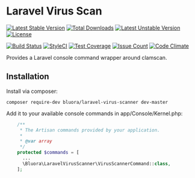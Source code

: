 # Laravel Virus Scan

[![Latest Stable Version](https://poser.pugx.org/bluora/laravel-virus-scan/v/stable.svg)](https://packagist.org/packages/bluora/laravel-virus-scan) [![Total Downloads](https://poser.pugx.org/bluora/laravel-virus-scan/downloads.svg)](https://packagist.org/packages/bluora/laravel-virus-scan) [![Latest Unstable Version](https://poser.pugx.org/bluora/laravel-virus-scan/v/unstable.svg)](https://packagist.org/packages/bluora/laravel-virus-scan) [![License](https://poser.pugx.org/bluora/laravel-virus-scan/license.svg)](https://packagist.org/packages/bluora/laravel-virus-scan)

[![Build Status](https://travis-ci.org/bluora/laravel-virus-scan.svg?branch=master)](https://travis-ci.org/bluora/laravel-virus-scan) [![StyleCI](https://styleci.io/repos/x/shield?branch=master)](https://styleci.io/repos/x) [![Test Coverage](https://codeclimate.com/github/bluora/laravel-virus-scan/badges/coverage.svg)](https://codeclimate.com/github/bluora/laravel-virus-scan/coverage) [![Issue Count](https://codeclimate.com/github/bluora/laravel-virus-scan/badges/issue_count.svg)](https://codeclimate.com/github/bluora/laravel-virus-scan) [![Code Climate](https://codeclimate.com/github/bluora/laravel-virus-scan/badges/gpa.svg)](https://codeclimate.com/github/bluora/laravel-virus-scan) 

Provides a Laravel console command wrapper around clamscan.

## Installation

Install via composer:

`composer require-dev bluora/laravel-virus-scanner dev-master`

Add it to your available console commands in app/Console/Kernel.php:

```php
    /**
     * The Artisan commands provided by your application.
     *
     * @var array
     */
    protected $commands = [
      ...
      \Bluora\LaravelVirusScanner\VirusScannerCommand::class,
    ];
```
